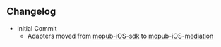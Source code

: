 ## Changelog
  * Initial Commit
  	* Adapters moved from [mopub-iOS-sdk](https://github.com/mopub/mopub-ios-sdk) to [mopub-iOS-mediation](https://github.com/mopub/mopub-iOS-mediation/)
